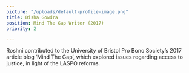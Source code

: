 ```yaml
---
picture: "/uploads/default-profile-image.png"
title: Disha Gowdra
position: Mind The Gap Writer (2017)
priority: 2

---
```

Roshni contributed to the University of Bristol Pro Bono Society’s 2017 article blog ‘Mind The Gap’, which explored issues regarding access to justice, in light of the LASPO reforms.